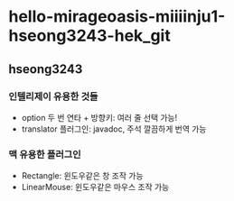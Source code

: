 # hello-mirageoasis-miiiinju1-hseong3243-hek_git

## hseong3243

### 인텔리제이 유용한 것들

- option 두 번 연타 + 방향키: 여러 줄 선택 가능!
- translator 플러그인: javadoc, 주석 깔끔하게 번역 가능

### 맥 유용한 플러그인

- Rectangle: 윈도우같은 창 조작 가능
- LinearMouse: 윈도우같은 마우스 조작 가능

